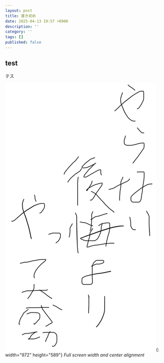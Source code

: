 ```yaml
---
layout: post
title: 書き初め
date: 2025-04-13 19:57 +0900
description: ''
category: ''
tags: []
published: false
---
```


## test

テス

![Desktop View](/assets/img/2025_images/kakizome.png){: width="972" height="589"}
_Full screen width and center alignment_
